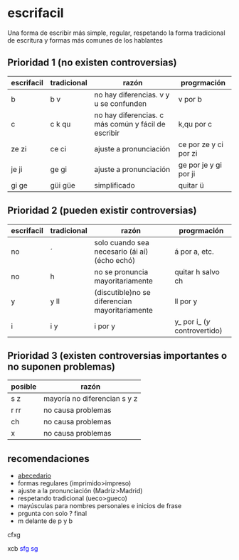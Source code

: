 # escrifacil
Una forma de escribir más simple, regular, respetando la forma tradicional de escritura y formas más comunes de los hablantes

## Prioridad 1 (no existen controversias)

|escrifacil|tradicional|razón|progrmación|
|-|-|-|-|
|b|b v|no hay diferencias. v y u se confunden|v por b|
|c|c k qu|no hay diferencias. c más común y fácil de escribir|k,qu por c|
|ze zi|ce ci|ajuste a pronunciación|ce por ze y ci por zi|
|je ji|ge gi|ajuste a pronunciación|ge por je y gi por ji|
|gi ge|güi güe|simplificado|quitar ü|

## Prioridad 2 (pueden existir controversias)

|escrifacil|tradicional|razón|progrmación|
|-|-|-|-|
|no|´|solo cuando sea necesario (ái aí)(écho echó)|á por a, etc.|
|no|h|no se pronuncia mayoritariamente|quitar h salvo ch|
|y|y ll|(discutible)no se diferencian mayoritariamente|ll por y|
|i|i y|i por y|y_ por i_ (_y_ controvertido)|


## Prioridad 3 (existen controversias importantes o no suponen problemas)

|posible|razón|
|-|-|
|s z|mayoría no diferencian s y z|
|r rr|no causa problemas|
|ch|no causa problemas|
|x|no causa problemas|


## recomendaciones
- [abecedario](abecedario.md)
- formas regulares (imprimido>impreso)
- ajuste a la pronunciación (Madriz>Madrid)
- respetando tradicional (ueco>gueco)
- mayúsculas para nombres personales e inicios de frase
- prgunta con solo ? final
- m delante de p y b

cfxg

xcb  <span style="color:blue">sfg sg</span>
